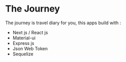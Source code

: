 # The Journey 

The journey is travel diary for you, this apps build with : 
* Next js / React js 
* Material-ui 
* Express js 
* Json Web Token
* Sequelize 
